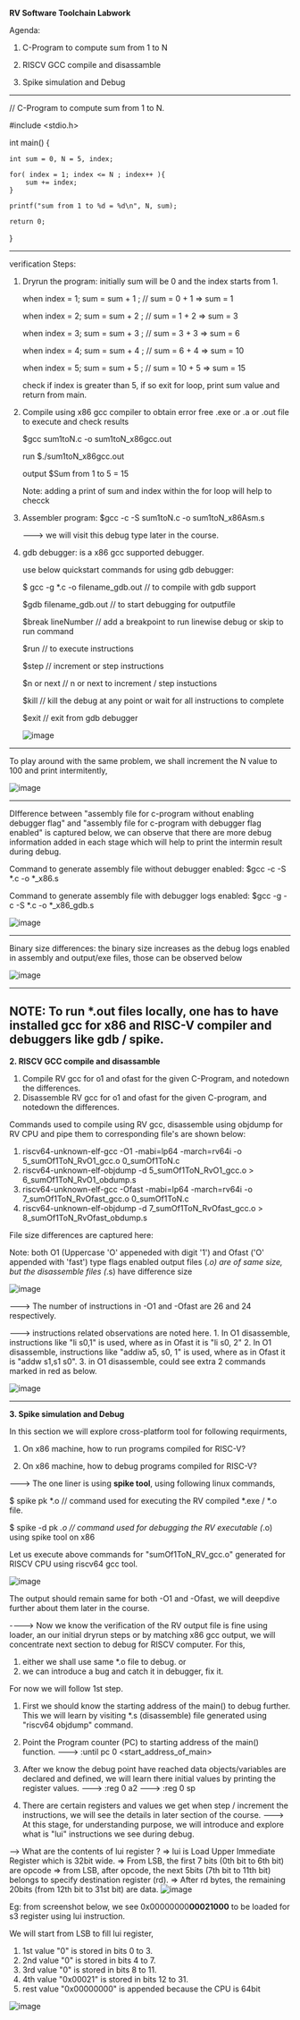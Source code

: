 **RV Software Toolchain Labwork**

Agenda:

   1. C-Program to compute sum from 1 to N

   2. RISCV GCC compile and disassamble

   3. Spike simulation and Debug

-----------------------------------------------------------------------------------------------------------------------------------

// C-Program to compute sum from 1 to N.

#include <stdio.h>

int main() {
    
    int sum = 0, N = 5, index;

    for( index = 1; index <= N ; index++ ){
        sum += index;
    }
    
    printf("sum from 1 to %d = %d\n", N, sum);

    return 0;
}

-----------------------------------------------------------------------------------------------------------------------------------
verification Steps: 

1. Dryrun the program: initially sum will be 0 and the index starts from 1.
   
   when index = 1; sum = sum + 1 ; // sum = 0 + 1 => sum = 1

   when index = 2; sum = sum + 2 ; // sum = 1 + 2 => sum = 3

   when index = 3; sum = sum + 3 ; // sum = 3 + 3 => sum = 6

   when index = 4; sum = sum + 4 ; // sum = 6 + 4 => sum = 10

   when index = 5; sum = sum + 5 ; // sum = 10 + 5 => sum = 15

   check if index is greater than 5, if so exit for loop, print sum value and return from main.
   
3. Compile using x86 gcc compiler to obtain error free .exe or .a or .out file to execute and check results

   $gcc sum1toN.c -o sum1toN_x86gcc.out 

   run $./sum1toN_x86gcc.out

   output $Sum from 1 to 5 = 15

   Note: adding a print of sum and index within the for loop will help to checck 

4. Assembler program: $gcc -c -S sum1toN.c -o sum1toN_x86Asm.s

   ---> we will visit this debug type later in the course.

5. gdb debugger: is a x86 gcc supported debugger.

   use below  quickstart commands for using gdb debugger:

   $ gcc -g *.c -o filename_gdb.out  // to compile with gdb support

   $gdb filename_gdb.out            // to start debugging for outputfile 

   $break lineNumber                // add a breakpoint to run linewise debug or skip to run command

   $run                             // to execute instructions

   $step                            // increment or step instructions

   $n or next                       // n or next to increment / step instuctions

   $kill                            // kill the debug at any point or wait for all instructions to complete
    
   $exit                            // exit from gdb debugger

   ![image](https://github.com/pavankumarka/RISCV-Hardware_Design_Program_by_VSD/assets/22821014/fdda7a05-a11b-4075-a535-6b7bb742a0f0)

----------------------------------------------------------------------------------------------------------------------------------

To play around with the same problem, we shall increment the N value to 100 and print intermitently,

![image](https://github.com/pavankumarka/RISCV-Hardware_Design_Program_by_VSD/assets/22821014/90ad3e17-89f8-41d6-be97-81bf9d3ab4b3)

----------------------------------------------------------------------------------------------------------------------------------
DIfference between "assembly file for c-program without enabling debugger flag" and "assembly file for c-program with debugger flag enabled" is captured below, we can observe that there are more debug information added in each stage which will help to print the intermin result during debug.

Command to generate assembly file without debugger enabled: $gcc -c -S *.c -o *_x86.s

Command to generate assembly file with debugger logs enabled: $gcc -g -c -S *.c -o *_x86_gdb.s

![image](https://github.com/pavankumarka/RISCV-Hardware_Design_Program_by_VSD/assets/22821014/ca7cb901-58b9-4566-b3aa-d49afbc382b3)


----------------------------------------------------------------------------------------------------------------------------------
Binary size differences: the binary size increases as the debug logs enabled in assembly and output/exe files, those can be observed below

![image](https://github.com/pavankumarka/RISCV-Hardware_Design_Program_by_VSD/assets/22821014/c6f3dff8-d04d-46b3-8ff5-1be76053c84a)

----------------------------------------------------------------------------------------------------------------------------------
NOTE: To run *.out files locally, one has to have installed gcc for x86 and RISC-V compiler and debuggers like gdb / spike.
----------------------------------------------------------------------------------------------------------------------------------

 **2. RISCV GCC compile and disassamble**

1. Compile RV gcc for o1 and ofast for the given C-Program, and notedown the differences.
2. Disassemble RV gcc for o1 and ofast for the given C-program, and notedown the differences.

Commands used to compile using RV gcc, disassemble using objdump for RV CPU and pipe them to corresponding file's are shown below:

1. riscv64-unknown-elf-gcc -O1 -mabi=lp64 -march=rv64i -o 5_sumOf1ToN_RvO1_gcc.o 0_sumOf1ToN.c
2. riscv64-unknown-elf-objdump -d 5_sumOf1ToN_RvO1_gcc.o > 6_sumOf1ToN_RvO1_obdump.s
3. riscv64-unknown-elf-gcc -Ofast -mabi=lp64 -march=rv64i -o 7_sumOf1ToN_RvOfast_gcc.o 0_sumOf1ToN.c
4. riscv64-unknown-elf-objdump -d 7_sumOf1ToN_RvOfast_gcc.o > 8_sumOf1ToN_RvOfast_obdump.s

File size differences are captured here: 

Note: both O1 (Uppercase 'O' appeneded with digit '1') and Ofast ('O' appended with 'fast') type flags enabled output files (*.o) are of same size, but the disassemble files (*.s) have difference size

![image](https://github.com/pavankumarka/RISCV-Hardware_Design_Program_by_VSD/assets/22821014/d2c0096d-afea-4748-abb5-f2a5c53f035f)

---> The number of instructions in -O1 and -Ofast are 26 and 24 respectively.

---> instructions related observations are noted here.
      1. In O1 disassemble, instructions like "li s0,1" is used, where as in Ofast it is "li s0, 2"
      2. In O1 disassemble, instructions like "addiw a5, s0, 1" is used, where as in Ofast it is "addw s1,s1 s0".
      3. in O1 disassemble, could see extra 2 commands marked in red as below.

![image](https://github.com/pavankumarka/RISCV-Hardware_Design_Program_by_VSD/assets/22821014/0eb82c43-321c-476a-a31f-eb55b7cdc194)

--------------------------------------------------------------------------------------------------------------
 **3. Spike simulation and Debug**

In this section we will explore cross-platform tool for following requirments, 
 1. On x86 machine, how to run programs compiled for RISC-V?

 2. On x86 machine, how to debug programs compiled for RISC-V?

---> The one liner is using **spike tool**, using following linux commands,

$ spike pk *.o     // command used for executing the RV compiled *.exe / *.o file.

$ spike -d pk *.o   // command used for debugging the RV executable (*.o) using spike tool on x86  

Let us execute above commands for "sumOf1ToN_RV_gcc.o" generated for RISCV CPU using riscv64 gcc tool.

![image](https://github.com/pavankumarka/RISCV-Hardware_Design_Program_by_VSD/assets/22821014/18623935-c04e-484d-a140-637c61f44b59)

The output should remain same for both -O1 and -Ofast, we will deepdive further about them later in the course.

----> Now we know the verification of the RV output file is fine using loader, an our initial dryrun steps or by matching x86 gcc output, we will concentrate next section to debug for RISCV computer. For this,
   1. either we shall use same *.o file to debug.
      or
   3. we can introduce a bug and catch it in debugger, fix it.

For now we will follow 1st step.

1. First we should know the starting address of the main() to debug further.
   This we will learn by visiting *.s (disassemble) file generated using "riscv64 objdump" command.
2. Point the Program counter (PC) to starting address of the main() function.
   ---> :until pc 0 <start_address_of_main>
3. After we know the debug point have reached data objects/variables are declared and defined, we will learn there initial values by printing the register values.
   ---> :reg 0 a2
   ---> :reg 0 sp



4. There are certain registers and values we get when step / increment the instructions, we will see the details in later section of the course.
    ---> At this stage, for understanding purpose, we will introduce and explore what is "lui" instructions we see during debug.

--> What are the contents of lui register ?
   => lui is Load Upper Immediate Register which is 32bit wide. 
   => From LSB, the first 7 bits (0th bit to 6th bit) are opcode
   => from LSB, after opcode, the next 5bits (7th bit to 11th bit) belongs to specify destination register (rd). 
   => After rd bytes, the remaining 20bits (from 12th bit to 31st bit) are data. 
![image](https://github.com/pavankumarka/RISCV-Hardware_Design_Program_by_VSD/assets/22821014/a53beba4-1b44-4753-bedf-31152521af64)

Eg: from screenshot below, we see 0x00000000**00021000** to be loaded for s3 register using lui instruction.

We will start from LSB to fill lui register, 
   1. 1st value "0" is stored in bits 0 to 3.
   2. 2nd value "0" is stored in bits 4 to 7.
   3. 3rd value "0" is stored in bits 8 to 11.
   4. 4th value "0x00021" is stored in bits 12 to 31.
   5. rest value "0x00000000" is appended because the CPU is 64bit

![image](https://github.com/pavankumarka/RISCV-Hardware_Design_Program_by_VSD/assets/22821014/074b82f8-09d1-4999-8c78-41974a5a3e58)





 
    



 


